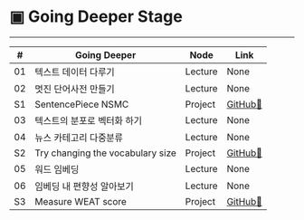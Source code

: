 # ▣ Going Deeper Stage

<hr>

|#|Going Deeper|Node|Link|
|---|-------|----|-------|
|01|텍스트 데이터 다루기|Lecture|None|
|02|멋진 단어사전 만들기|Lecture|None|
|S1|SentencePiece NSMC|Project|[GitHub🔗](https://github.com/gem-ruby/gd_nlp_stages/blob/main/%5BGD_NLP_S1%5D_Project_SentencePiece_NSMC.ipynb)|
|03|텍스트의 분포로 벡터화 하기|Lecture|None|
|04|뉴스 카테고리 다중분류|Lecture|None|
|S2|Try changing the vocabulary size|Project|[GitHub🔗](https://github.com/gem-ruby/gd_nlp_stages/blob/main/%5BGD_NLP_S2%5D_Try_changing_the_vocabulary_size.ipynb)|
|05|워드 임베딩|Lecture|None|
|06|임베딩 내 편향성 알아보기|Lecture|None|
|S3|Measure WEAT score|Project|[GitHub🔗](https://github.com/gem-ruby/gd_nlp_stages/blob/main/%5BGD_NLP_S3%5D_Measure_WEAT_score.ipynb)|

